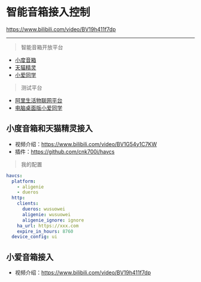 # 智能音箱接入控制
https://www.bilibili.com/video/BV19h411f7dp

---

> 智能音箱开放平台
- [小度音箱](https://dueros.baidu.com/dbp/main/console)
- [天猫精灵](https://iap.aligenie.com/console/skill/list)
- [小爱同学](https://developers.xiaoai.mi.com/skills/create/list)

> 测试平台
- [阿里生活物联网平台](https://living.aliyun.com/)
- [电脑桌面版小爱同学](https://www.mi.com/service/bijiben/drivers/Smart-Mouse)

## 小度音箱和天猫精灵接入
- 视频介绍：https://www.bilibili.com/video/BV1G54y1C7KW
- 插件：https://github.com/cnk700i/havcs

> 我的配置
```yaml
havcs:
  platform:                               
    - aligenie
    - dueros
  http:
    clients:
      dueros: wusuowei
      aligenie: wusuowei
      aligenie_ignore: ignore
    ha_url: https://xxx.com
    expire_in_hours: 8760
  device_config: ui
```

## 小爱音箱接入
- 视频介绍：https://www.bilibili.com/video/BV19h411f7dp